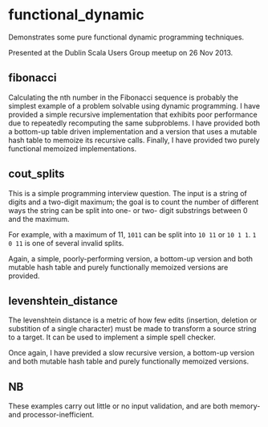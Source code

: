 functional_dynamic
==================

Demonstrates some pure functional dynamic programming techniques.

Presented at the Dublin Scala Users Group meetup on 26 Nov 2013.

fibonacci
---------

Calculating the nth number in the Fibonacci sequence is probably the simplest
example of a problem solvable using dynamic programming. I have provided a
simple recursive implementation that exhibits poor performance due to repeatedly
recomputing the same subproblems. I have provided both a bottom-up table driven
implementation and a version that uses a mutable hash table to memoize its
recursive calls. Finally, I have provided two purely functional memoized
implementations.

cout_splits
-----------

This is a simple programming interview question. The input is a string of digits
and a two-digit maximum; the goal is to count the number of different ways the
string can be split into one- or two- digit substrings between 0 and the
maximum.

For example, with a maximum of 11, `1011` can be split into `10 11` or `10 1 1`.
`1 0 11` is one of several invalid splits.

Again, a simple, poorly-performing version, a bottom-up version and both mutable
hash table and purely functionally memoized versions are provided.

levenshtein_distance
--------------------

The levenshtein distance is a metric of how few edits (insertion, deletion or
substition of a single character) must be made to transform a source string to a
target. It can be used to implement a simple spell checker.

Once again, I have previded a slow recursive version, a bottom-up version and
both mutable hash table and purely functionally memoized versions.

NB
--

These examples carry out little or no input validation, and are both memory- and
processor-inefficient.
